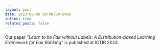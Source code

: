 ```yaml
---
layout: post
date: 2023-08-09 00:00:00-0400
inline: true
related_posts: false
---
```


Our paper *"Learn to be Fair without Labels: A Distribution-based Learning Framework for Fair Ranking"* is published at ICTIR 2023.
